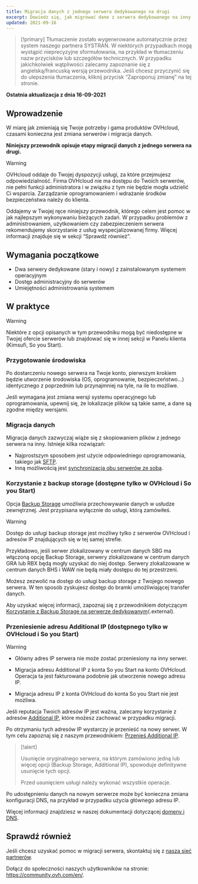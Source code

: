 ```yaml
---
title: Migracja danych z jednego serwera dedykowanego na drugi
excerpt: Dowiedz się, jak migrować dane z serwera dedykowanego na inny serwer
updated: 2021-09-16
---
```


> [!primary]
> Tłumaczenie zostało wygenerowane automatycznie przez system naszego partnera SYSTRAN. W niektórych przypadkach mogą wystąpić nieprecyzyjne sformułowania, na przykład w tłumaczeniu nazw przycisków lub szczegółów technicznych. W przypadku jakichkolwiek wątpliwości zalecamy zapoznanie się z angielską/francuską wersją przewodnika. Jeśli chcesz przyczynić się do ulepszenia tłumaczenia, kliknij przycisk “Zaproponuj zmianę” na tej stronie.
>

**Ostatnia aktualizacja z dnia 16-09-2021**

## Wprowadzenie

W miarę jak zmieniają się Twoje potrzeby i gama produktów OVHcloud, czasami konieczna jest zmiana serwerów i migracja danych.

**Niniejszy przewodnik opisuje etapy migracji danych z jednego serwera na drugi.**

> [!warning]
>
> OVHcloud oddaje do Twojej dyspozycji usługi, za które przejmujesz odpowiedzialność. Firma OVHcloud nie ma dostępu do Twoich serwerów, nie pełni funkcji administratora i w związku z tym nie będzie mogła udzielić Ci wsparcia. Zarządzanie oprogramowaniem i wdrażanie środków bezpieczeństwa należy do klienta.
>
> Oddajemy w Twojej ręce niniejszy przewodnik, którego celem jest pomoc w jak najlepszym wykonywaniu bieżących zadań. W przypadku problemów z administrowaniem, użytkowaniem czy zabezpieczeniem serwera rekomendujemy skorzystanie z usług wyspecjalizowanej firmy. Więcej informacji znajduje się w sekcji “Sprawdź również”.
>

## Wymagania początkowe

- Dwa serwery dedykowane (stary i nowy) z zainstalowanym systemem operacyjnym
- Dostęp administracyjny do serwerów
- Umiejętności administrowania systemem

## W praktyce

> [!warning]
>
> Niektóre z opcji opisanych w tym przewodniku mogą być niedostępne w Twojej ofercie serwerów lub znajdować się w innej sekcji w Panelu klienta (Kimsufi, So you Start).
>

### Przygotowanie środowiska

Po dostarczeniu nowego serwera na Twoje konto, pierwszym krokiem będzie utworzenie środowiska (OS, oprogramowanie, bezpieczeństwo...) identycznego z poprzednim lub przynajmniej na tyle, na ile to możliwe.

Jeśli wymagana jest zmiana wersji systemu operacyjnego lub oprogramowania, upewnij się, że lokalizacje plików są takie same, a dane są zgodne między wersjami.

### Migracja danych

Migracja danych zazwyczaj wiąże się z skopiowaniem plików z jednego serwera na inny. Istnieje kilka rozwiązań:

- Najprostszym sposobem jest użycie odpowiedniego oprogramowania, takiego jak [SFTP](/pages/cloud/dedicated/comment-deposer-ou-recuperer-des-donnees-sur-un-serveur-dedie-via-sftp).
- Inną możliwością jest [synchronizacja obu serwerów ze sobą](/pages/cloud/dedicated/how-to-copy-data-from-one-dedicated-server-to-another-using-rsync).

### Korzystanie z backup storage (dostępne tylko w OVHcloud i So you Start)

Opcja [Backup Storage](https://www.ovhcloud.com/pl/bare-metal/backup-storage/) umożliwia przechowywanie danych w usłudze zewnętrznej. Jest przypisana wyłącznie do usługi, którą zamówiłeś.

> [!warning]
>
> Dostęp do usługi backup storage jest możliwy tylko z serwerów OVHcloud i adresów IP znajdujących się w tej samej strefie.
>
> Przykładowo, jeśli serwer zlokalizowany w centrum danych SBG ma włączoną opcję Backup Storage, serwery zlokalizowane w centrum danych GRA lub RBX będą mogły uzyskać do niej dostęp. Serwery zlokalizowane w centrum danych BHS i WAW nie będą miały dostępu do tej przestrzeni.
>

Możesz zezwolić na dostęp do usługi backup storage z Twojego nowego serwera. W ten sposób zyskujesz dostęp do bramki umożliwiającej transfer danych.

Aby uzyskać więcej informacji, zapoznaj się z przewodnikiem dotyczącym [Korzystanie z Backup Storage na serwerze dedykowanym](/pages/cloud/dedicated/services_backup_storage#korzystanie-z-backup-storage){.external}.

### Przeniesienie adresu Additional IP (dostępnego tylko w OVHcloud i So you Start)

> [!warning]
>
> - Główny adres IP serwera nie może zostać przeniesiony na inny serwer.
>
> - Migracja adresu Additional IP z konta So you Start na konto OVHcloud. Operacja ta jest fakturowana podobnie jak utworzenie nowego adresu IP.
>
> - Migracja adresu IP z konta OVHcloud do konta So you Start nie jest możliwa.
>

Jeśli reputacja Twoich adresów IP jest ważna, zalecamy korzystanie z adresów [Additional IP](https://www.ovhcloud.com/pl/bare-metal/ip/), które możesz zachować w przypadku migracji.

Po otrzymaniu tych adresów IP wystarczy je przenieść na nowy serwer.
W tym celu zapoznaj się z naszym przewodnikiem: [Przenieś Additional IP](/pages/cloud/dedicated/move-failover-ip).

> [!alert]
>
> Usunięcie oryginalnego serwera, na którym zamówiono jedną lub więcej opcji (Backup Storage, Additional IP), spowoduje definitywne usunięcie tych opcji.
>
> Przed usunięciem usługi należy wykonać wszystkie operacje.
>

Po udostępnieniu danych na nowym serwerze może być konieczna zmiana konfiguracji DNS, na przykład w przypadku użycia głównego adresu IP.

Więcej informacji znajdziesz w naszej dokumentacji dotyczącej [domeny i DNS](/products/web-cloud-domains-domain-names).

## Sprawdź również

Jeśli chcesz uzyskać pomoc w migracji serwera, skontaktuj się z [nasza sieć partnerów](https://partner.ovhcloud.com/pl/directory/).

Dołącz do społeczności naszych użytkowników na stronie: <https://community.ovh.com/en/>.
